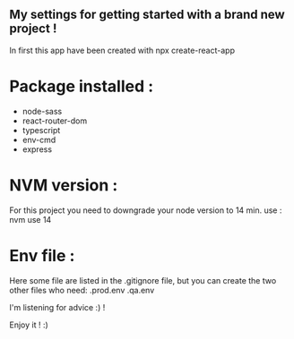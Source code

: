 ## My settings for getting started with a brand new project !

In first this app have been created with npx create-react-app

# Package installed :
- node-sass
- react-router-dom
- typescript
- env-cmd
- express

# NVM version :
For this project you need to downgrade your node version to 14 min.
use :
nvm use 14

# Env file :
Here some file are listed in the .gitignore file, but you can create the two other files who need:
.prod.env
.qa.env

I'm listening for advice :) !

Enjoy it ! :)
